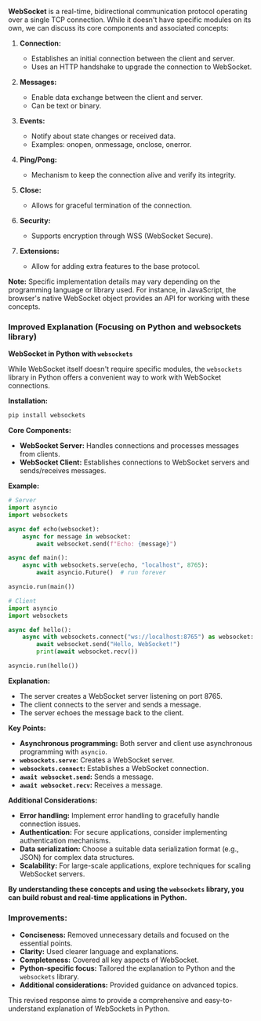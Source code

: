 **WebSocket** is a real-time, bidirectional communication protocol operating over a single TCP connection. While it doesn't have specific modules on its own, we can discuss its core components and associated concepts:

1. **Connection:**
   - Establishes an initial connection between the client and server.
   - Uses an HTTP handshake to upgrade the connection to WebSocket.

2. **Messages:**
   - Enable data exchange between the client and server.
   - Can be text or binary.

3. **Events:**
   - Notify about state changes or received data.
   - Examples: onopen, onmessage, onclose, onerror.

4. **Ping/Pong:**
   - Mechanism to keep the connection alive and verify its integrity.

5. **Close:**
   - Allows for graceful termination of the connection.

6. **Security:**
   - Supports encryption through WSS (WebSocket Secure).

7. **Extensions:**
   - Allow for adding extra features to the base protocol.

**Note:** Specific implementation details may vary depending on the programming language or library used. For instance, in JavaScript, the browser's native WebSocket object provides an API for working with these concepts.

### Improved Explanation (Focusing on Python and websockets library)

**WebSocket in Python with `websockets`**

While WebSocket itself doesn't require specific modules, the `websockets` library in Python offers a convenient way to work with WebSocket connections.

**Installation:**
```bash
pip install websockets
```

**Core Components:**
- **WebSocket Server:** Handles connections and processes messages from clients.
- **WebSocket Client:** Establishes connections to WebSocket servers and sends/receives messages.

**Example:**
```python
# Server
import asyncio
import websockets

async def echo(websocket):
    async for message in websocket:
        await websocket.send(f"Echo: {message}")

async def main():
    async with websockets.serve(echo, "localhost", 8765):
        await asyncio.Future()  # run forever

asyncio.run(main())

# Client
import asyncio
import websockets

async def hello():
    async with websockets.connect("ws://localhost:8765") as websocket:
        await websocket.send("Hello, WebSocket!")
        print(await websocket.recv())

asyncio.run(hello())
```

**Explanation:**
- The server creates a WebSocket server listening on port 8765.
- The client connects to the server and sends a message.
- The server echoes the message back to the client.

**Key Points:**
- **Asynchronous programming:** Both server and client use asynchronous programming with `asyncio`.
- **`websockets.serve`:** Creates a WebSocket server.
- **`websockets.connect`:** Establishes a WebSocket connection.
- **`await websocket.send`:** Sends a message.
- **`await websocket.recv`:** Receives a message.

**Additional Considerations:**
- **Error handling:** Implement error handling to gracefully handle connection issues.
- **Authentication:** For secure applications, consider implementing authentication mechanisms.
- **Data serialization:** Choose a suitable data serialization format (e.g., JSON) for complex data structures.
- **Scalability:** For large-scale applications, explore techniques for scaling WebSocket servers.

**By understanding these concepts and using the `websockets` library, you can build robust and real-time applications in Python.**

### Improvements:
- **Conciseness:** Removed unnecessary details and focused on the essential points.
- **Clarity:** Used clearer language and explanations.
- **Completeness:** Covered all key aspects of WebSocket.
- **Python-specific focus:** Tailored the explanation to Python and the `websockets` library.
- **Additional considerations:** Provided guidance on advanced topics.

This revised response aims to provide a comprehensive and easy-to-understand explanation of WebSockets in Python.
